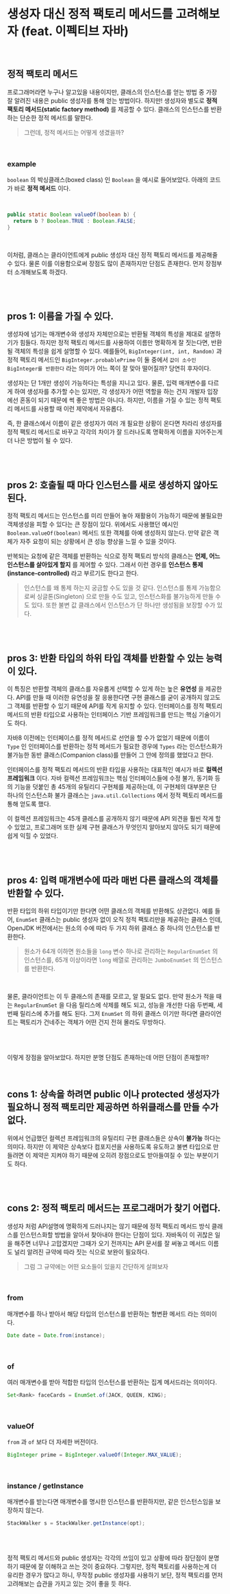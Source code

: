 # 생성자 대신 정적 팩토리 메서드를 고려해보자 (feat. 이펙티브 자바)

<br>

## 정적 팩토리 메서드

프로그래머라면 누구나 알고있을 내용이지만, 클래스의 인스턴스를 얻는 방법 중 가장 잘 알려진 내용은 public 생성자를 통해 얻는 방법이다.
하지만! 생성자와 별도로 **정적 팩토리 메서드(static factory method)** 를 제공할 수 있다. 클래스의 인스턴스를 반환하는 단순한 정적 메서드를 말한다.

> 그런데, 정적 메서드는 어떻게 생겼을까?

<br>

### example

`boolean` 의 박싱클래스(boxed class) 인 `Boolean` 을 예시로 들어보았다. 아래의 코드가 바로 **정적 메서드** 이다.

<br>

```java
public static Boolean valueOf(boolean b) {
  return b ? Boolean.TRUE : Boolean.FALSE;
}
```

 <br>
 
 이처럼, 클래스는 클라이언트에게 public 생성자 대신 정적 팩토리 메서드를 제공해줄 수 있다. 물론 이를 이용함으로써 장점도 많이 존재하지만 단점도 존재한다. 
 먼저 장점부터 소개해보도록 하겠다.
 
 <br>
 <br>
 
 ## pros 1: 이름을 가질 수 있다.
 
 생성자에 넘기는 매개변수와 생성자 자체만으로는 반환될 객체의 특성을 제대로 설명하기가 힘들다. 하지만 정적 팩토리 메서드를 사용하여 이름만 명확하게 잘 짓는다면, 
 반환될 객체의 특성을 쉽게 설명할 수 있다. 예를들어, `BigInteger(int, int, Random)` 과 정적 팩토리 메서드인 `BigInteger.probablePrime` 이 둘 중에서 
 `값이 소수인 BigInteger를 반환한다` 라는 의미가 어느 쪽이 잘 맞아 떨어질까? 당연히 후자이다. 
 
 생성자는 단 1개만 생성이 가능하다는 특성을 지니고 있다. 물론, 입력 매개변수를 다르게 하여 생성자를 추가할 수는 있지만, 각 생성자가 어떤 역할을 하는 건지
 개발자 입장에선 혼동이 되기 때문에 썩 좋은 방법은 아니다. 하지만, 이름을 가질 수 있는 정적 팩토리 메서드를 사용할 때 이런 제약에서 자유롭다.
 
 즉, 한 클래스에서 이름이 같은 생성자가 여러 개 필요한 상황이 온다면 차라리 생성자를 정적 팩토리 메서드로 바꾸고 각각의 차이가 잘 드러나도록 명확하게 이름을 지어주는게
 더 나은 방법이 될 수 있다. 
 
 <br>
 <br>
 
 ## pros 2: 호출될 때 마다 인스턴스를 새로 생성하지 않아도 된다.
 
 정적 팩토리 메서드는 인스턴스를 미리 만들어 놓아 재활용이 가능하기 때문에 불필요한 객체생성을 피할 수 있다는 큰 장점이 있다. 위에서도 사용했던 예시인 
 `Boolean.valueOf(boolean)` 메서드 또한 객체를 아예 생성하지 않는다. 만약 같은 객체가 자주 요청이 되는 상황에서 큰 성능 향상을 느낄 수 있을 것이다. 
 
 반복되는 요청에 같은 객체를 반환하는 식으로 정적 팩토리 방식의 클래스는 **언제, 어느 인스턴스를 살아있게 할지** 를 제어할 수 있다. 그래서 이런 경우를
 **인스턴스 통제(instance-controlled)** 라고 부르기도 한다고 한다. 
 
 > 인스턴스를 왜 통제 하는지 궁금할 수도 있을 것 같다. 인스턴스를 통제 가능함으로써 싱글톤(Singleton) 으로 만들 수도 있고, 인스턴스화를 불가능하게 
 > 만들 수도 있다. 또한 불변 값 클래스에서 인스턴스가 단 하나만 생성됨을 보장할 수가 있다. 
 
 <br>
 <br>
 
 ## pros 3: 반환 타입의 하위 타입 객체를 반환할 수 있는 능력이 있다. 
 
 이 특징은 반환할 객체의 클래스를 자유롭게 선택할 수 있게 하는 높은 **유연성** 을 제공한다. API를 만들 때 이러한 유연성을 잘 응용한다면 구현 클래스를 굳이
 공개하지 않고도 그 객체를 반환할 수 있기 때문에 API를 작게 유지할 수 있다. 인터페이스를 정적 팩토리 메서드의 반환 타입으로 사용하는 인터페이스 기반 
 프레임워크를 만드는 핵심 기술이기도 하다. 
 
 자바8 이전에는 인터페이스를 정적 메서드로 선언을 할 수가 없었기 때문에 이름이 `Type` 인 인터페이스를 반환하는 정적 메서드가 필요한 경우에 `Types` 라는 
 인스턴스화가 불가능한 동반 클래스(Companion class)를 만들어 그 안에 정의를 했었다고 한다. 
 
 인터페이스를 정적 팩토리 메서드의 반환 타입을 사용하는 대표적인 예시가 바로 **컬렉션 프레임워크** 이다. 자바 컬렉션 프레임워크는 핵심 인터페이스들에
 수정 불가, 동기화 등의 기능을 덧붙인 총 45개의 유틸리디 구현체를 제공하는데, 이 구현체의 대부분은 단 하나의 인스턴스화 불가 클래스는 `java.util.Collections` 에서
 정적 펙토리 메서드를 통해 얻도록 했다. 
 
 이 컬렉션 프레임워크는 45개 클레스를 공개하지 않기 때문에 API 외견을 훨씬 작게 할 수 있었고, 프로그래머 또한 실제 구현 클래스가 무엇인지 알아보지 않아도 되기 때문에
 쉽게 익힐 수 있었다. 
 
 <br>
 <br>
 
 ## pros 4: 입력 매개변수에 따라 매번 다른 클래스의 객체를 반환할 수 있다.
 
 반환 타입의 하위 타입이기만 한다면 어떤 클래스의 객체를 반환해도 상관없다. 예를 들어, `EnumSet` 클래스는 public 생성자 없이 오직 정적 팩토리만을
 제공하는 클래스 인데, OpenJDK 버전에서는 원소의 수에 따라 두 가지 하위 클래스 중 하나의 인스턴스를 반환한다. 
 
 > 원소가 64개 이하면 원소들을 `long` 변수 하나로 관리하는 `RegularEnumSet` 의 인스턴스를, 65개 이상이라면 `long` 배열로 관리하는 `JumboEnumSet` 의 인스턴스를
 > 반환한다.
 
 <br>
 
 물론, 클라이언트는 이 두 클래스의 존재를 모르고, 알 필요도 없다. 만약 원소가 적을 때는 `RegularEnumSet` 을 다음 릴리스에 삭제를 해도 되고, 성능을 개선한
 다음 두번째, 세번째 릴리스에 추가를 해도 된다. 그저 `EnumSet` 의 하위 클래스 이기만 하다면 클라이언트는 팩토리가 건네주는 객체가 어떤 건지 전혀 몰라도 무방하다.
 
 <br>
 <br>
 
 이렇게 장점을 알아보았다. 하지만 분명 단점도 존재하는데 어떤 단점이 존재할까?
 
 <br>
 
 ## cons 1: 상속을 하려면 public 이나 protected 생성자가 필요하니 정적 팩토리만 제공하면 하위클래스를 만들 수가 없다.
 
 위에서 언급했던 컬렉션 프레임워크의 유틸리티 구현 클래스들은 상속이 **불가능** 하다는 의미다. 하지만 이 제약은 상속보다 컴포지션을 사용하도록 유도하고
 불변 타입으로 만들려면 이 제약은 지켜야 하기 때문에 오히려 장점으로도 받아들여질 수 있는 부분이기도 하다.
 
 <br>
 <br>
 
 ## cons 2: 정적 팩토리 메서드는 프로그래머가 찾기 어렵다.
 
 생성자 처럼 API설명에 명확하게 드러나지는 않기 때문에 정적 팩토리 메서드 방식 클래스를 인스턴스화할 방법을 알아서 찾아내야 한다는 단점이 있다. 
 자바독이 이 귀찮은 일을 해주면 너무나 고맙겠지만 그때가 오기 전까지는 API 문서를 잘 써놓고 메서드 이름도 널리 알려진 규약에 따라 짓는 식으로 
 보완이 필요하다. 
 
 > 그럼 그 규약에는 어떤 요소들이 있을지 간단하게 살펴보자
 
 <br>
 
 ### from
 
 매개변수를 하나 받아서 해당 타입의 인스턴스를 반환하는 형변환 메서드 라는 의미이다.
 
 ```java
 Date date = Date.from(instance);
 ```
 
 <br>
 
 ### of
 
 여러 매개변수를 받아 적합한 타입의 인스턴스를 반환하는 집계 메서드라는 의미이다.
 
 ```java
 Set<Rank> faceCards = EnumSet.of(JACK, QUEEN, KING);
 ```
 
 <br>
 
 ### valueOf 
 
 `from` 과 `of` 보다 더 자세한 버전이다. 
 
 ```java
 BigInteger prime = BigInteger.valueOf(Integer.MAX_VALUE);
 ```
 
 <br>
 
 ### instance / getInstance
 
 매개변수를 받는다면 매개변수를 명시한 인스턴스를 반환하지만, 같은 인스턴스임을 보장하지 않는다.
 
 ```java
 StackWalker s = StackWalker.getInstance(opt);
 ```
 
 <br>
 <br>
 
 정적 팩토리 메서드와 public 생성자는 각각의 쓰임이 있고 상황에 따라 장단점이 분명하기 때문에 잘 이해하고 쓰는 것이 중요하다. 
 그렇지만, 정적 팩토리를 사용하는게 더 유리한 경우가 많다고 하니, 무작정 public 생성자를 사용하기 보단, 정적 팩토리를 먼저 고려해보는
 습관을 가지고 있는 것이 좋을 듯 하다. 
 
 <br>
 <br>
 <br>
 <br>

